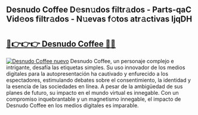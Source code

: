 ## Desnudo Coffee D𝚎sn𝚞dos filtr𝚊dos - Parts-qaC Vid𝚎os filtr𝚊dos - N𝚞evas f𝚘tos atr𝚊ctivas IjqDH

# <h2><a href="http://mb4xgo.tromn.icu/?c=Desnudo+Coffee">🔗👉👉👉 Desnudo Coffee 🔗🔗</a></h2>

[![Desnudo Coffee nuevo](https://i.imgur.com/pEAQMta.gif)](http://mb4xgo.tromn.icu/?c=Desnudo+Coffee)
Desnudo Coffee, un personaje complejo e intrigante, desafía las etiquetas simples. Su uso innovador de los medios digitales para la autopresentación ha cautivado y enfurecido a los espectadores, estimulando debates sobre el consentimiento, la identidad y la esencia de las sociedades en línea. A pesar de la ambigüedad de sus planes de futuro, su impacto en el mundo virtual es innegable. Con un compromiso inquebrantable y un magnetismo innegable, el impacto de Desnudo Coffee en los medios digitales es imparable.
